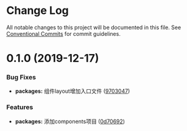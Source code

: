 # Change Log

All notable changes to this project will be documented in this file.
See [Conventional Commits](https://conventionalcommits.org) for commit guidelines.

# 0.1.0 (2019-12-17)


### Bug Fixes

* **packages:** 组件layout增加入口文件 ([9703047](https://github.com/AimLuo/monorepo-manage/commit/970304744cb2e8a6de13cb960ff94cb0316fcc89))


### Features

* **packages:** 添加components项目 ([0d70692](https://github.com/AimLuo/monorepo-manage/commit/0d70692a93494c5dc4262d751cdc5efc6e085b45))
